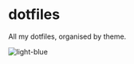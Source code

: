 # dotfiles
All my dotfiles, organised by theme. 

![light-blue](https://i.redd.it/gqatdaal7e841.png)
